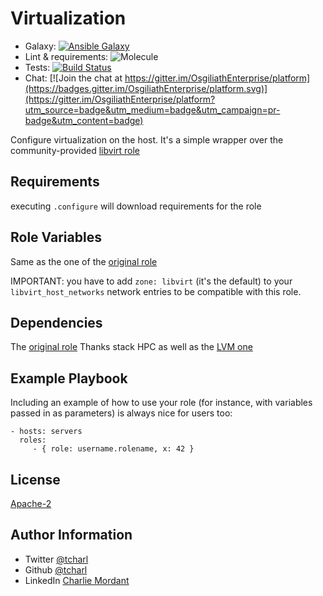 Virtualization
=========


* Galaxy: [![Ansible Galaxy](https://img.shields.io/badge/galaxy-tcharl.ansible_virtualization-660198.svg?style=flat)](https://galaxy.ansible.com/tcharl/ansible_virtualization)
* Lint & requirements: ![Molecule](https://github.com/OsgiliathEnterprise/ansible-virtualization/workflows/Molecule/badge.svg)
* Tests: [![Build Status](https://travis-ci.com/OsgiliathEnterprise/ansible-virtualization.svg?branch=master)](https://travis-ci.com/OsgiliathEnterprise/ansible-virtualization)
* Chat: [![Join the chat at https://gitter.im/OsgiliathEnterprise/platform](https://badges.gitter.im/OsgiliathEnterprise/platform.svg)](https://gitter.im/OsgiliathEnterprise/platform?utm_source=badge&utm_medium=badge&utm_campaign=pr-badge&utm_content=badge)


Configure virtualization on the host.
It's a simple wrapper over the community-provided [libvirt role](https://github.com/stackhpc/ansible-role-libvirt-host)

Requirements
------------

executing `.configure` will download requirements for the role

Role Variables
--------------

Same as the one of the [original role](https://github.com/stackhpc/ansible-role-libvirt-host)

IMPORTANT: you have to add `zone: libvirt` (it's the default) to your `libvirt_host_networks` network entries to be compatible with this role. 

Dependencies
------------

The [original role](https://github.com/stackhpc/ansible-role-libvirt-host) Thanks stack HPC as well as the [LVM one](https://github.com/OsgiliathEnterprise/ansible-volumes)  

Example Playbook
----------------

Including an example of how to use your role (for instance, with variables passed in as parameters) is always nice for users too:

    - hosts: servers
      roles:
         - { role: username.rolename, x: 42 }

License
-------

[Apache-2](https://www.apache.org/licenses/LICENSE-2.0)

Author Information
------------------

* Twitter [@tcharl](https://twitter.com/Tcharl)
* Github [@tcharl](https://github.com/Tcharl)
* LinkedIn [Charlie Mordant](https://www.linkedin.com/in/charlie-mordant-51796a97/)
